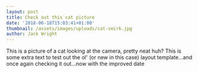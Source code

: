 ```yaml
---
layout: post
title: Check out this cat picture
date: '2018-06-18T15:03:41+01:00'
thumbnail: /assets/images/uploads/cat-smirk.jpg
author: Jack Wright
---
```

This is a picture of a cat looking at the camera, pretty neat huh? This is some extra text to test out the ol' (or new in this case) layout template...and once again checking it out...now with the improved date
